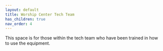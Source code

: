 ```yaml
---
layout: default
title: Worship Center Tech Team
has_children: true
nav_order: 4
---
```


This space is for those within the tech team who have been trained in how to use the equipment.
